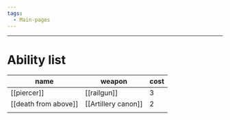```yaml
---
tags:
  - Main-pages
---
```

---
# Ability list


| name                 | weapon              | cost |
| -------------------- | ------------------- | ---- |
| [[piercer]]          | [[railgun]]         | 3    |
| [[death from above]] | [[Artillery canon]] | 2    |
|                      |                     |      |
